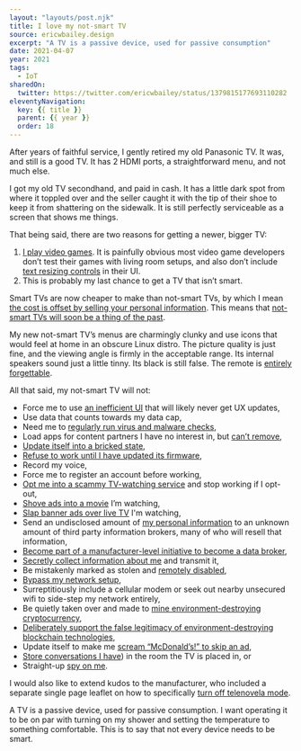 ```yaml
---
layout: "layouts/post.njk"
title: I love my not-smart TV
source: ericwbailey.design
excerpt: "A TV is a passive device, used for passive consumption"
date: 2021-04-07
year: 2021
tags:
  - IoT
sharedOn:
  twitter: https://twitter.com/ericwbailey/status/1379815177693110282
eleventyNavigation:
  key: {{ title }}
  parent: {{ year }}
  order: 18
---
```


After years of faithful service, I gently retired my old Panasonic TV. It was, and still is a good TV. It has 2 HDMI ports, a straightforward menu, and not much else.

I got my old TV secondhand, and paid in cash. It has a little dark spot from where it toppled over and the seller caught it with the tip of their shoe to keep it from shattering on the sidewalk. It is still perfectly serviceable as a screen that shows me things.

That being said, there are two reasons for getting a newer, bigger TV:

1. [I play video games](https://twitter.com/ericwbailey/status/1338300226612961283). It is painfully obvious most video game developers don’t test their games with living room setups, and also don’t include [text resizing controls](https://www.gamasutra.com/view/news/367615/Legible_font_still_one_of_the_biggest_accessibility_issues_in_games.php) in their UI.
2. This is probably my last chance to get a TV that isn’t smart.

Smart TVs are now cheaper to make than not-smart TVs, by which I mean [the cost is offset by selling your personal information](https://www.mentalfloss.com/article/581286/smart-tvs-are-cheap-because-they-sell-your-data). This means that [not-smart TVs will soon be a thing of the past](https://arstechnica.com/gadgets/2021/05/vizio-tv-buyers-are-becoming-the-product-vizio-sells-not-just-its-customers/).

My new not-smart TV’s menus are charmingly clunky and use icons that would feel at home in an obscure Linux distro. The picture quality is just fine, and the viewing angle is firmly in the acceptable range. Its internal speakers sound just a little tinny. Its black is still false. The remote is [entirely forgettable](https://twitter.com/jaredsinclair/status/674286887289294848).

All that said, my not-smart TV will not:

- Force me to use [an inefficient UI](https://www.inputmag.com/features/why-do-so-many-smart-tv-interfaces-still-suck-lg-samsung) that will likely never get UX updates,
- Use data that counts towards my data cap,
- Need me to [regularly run virus and malware checks](https://www.samsung.com/us/support/answer/ANS00077524/),
- Load apps for content partners I have no interest in, but [can’t remove](https://twitter.com/SamsungUK/status/1453432765656059907),
- [Update itself into a bricked state](https://www.zdnet.com/article/samsungs-bad-software-update-bricks-smart-tvs/),
- [Refuse to work until I have updated its firmware](https://twitter.com/isislovecruft/status/1487947074901463040),
- Record my voice,
- Force me to register an account before working,
- [Opt me into a scammy TV-watching service](https://medium.com/@amandam_95165/what-you-dont-know-about-hp-instant-ink-until-it-s-too-late-fb730e752ab4) and stop working if I opt-out,
- [Shove ads into a movie](https://arstechnica.com/gadgets/2015/02/samsung-smart-tvs-inserting-ads-into-third-party-apps/) I’m watching,
- [Slap banner ads over live TV](https://arstechnica.com/gadgets/2022/01/some-roku-smart-tvs-are-now-showing-banner-ads-over-live-tv/) I'm watching,
- Send an undisclosed amount of [my personal information](https://www.washingtonpost.com/technology/2019/09/18/you-watch-tv-your-tv-watches-back/) to an unknown amount of third party information brokers, many of who will resell that information,
- [Become part of a manufacturer-level initiative to become a data broker](https://gizmodo.com/lg-s-latest-announcement-solidifies-everything-wrong-wi-1848425315),
- [Secretly collect information about me](https://www.consumerreports.org/privacy/how-to-turn-off-smart-tv-snooping-features/) and transmit it,
- Be mistakenly marked as stolen and [remotely disabled](https://www.theverge.com/2021/8/25/22640876/samsung-television-block-function-stolen-tv-sets-south-africa),
- [Bypass my network setup](https://labzilla.io/blog/force-dns-pihole),
- Surreptitiously include a cellular modem or seek out nearby unsecured wifi to side-step my network entirely,
- Be quietly taken over and made to [mine environment-destroying cryptocurrency](https://decrypt.co/18980/hacking-group-secretly-mining-crypto-android-smart-tvs),
- [Deliberately support the false legitimacy of environment-destroying blockchain technologies](https://www.theverge.com/2022/1/2/22858698/samsung-2022-tvs-nft-support-announced-cryptocurrency),
- Update itself to make me [scream “McDonald’s!” to skip an ad](https://www.fastcompany.com/90185994/sony-files-patent-to-make-tv-ads-into-video-games),
- [Store conversations I have](https://www.techdirt.com/2015/02/09/samsungs-smart-tvs-are-collecting-storing-your-private-conversations/)) in the room the TV is placed in, or
- Straight-up [spy on me](https://www.techdirt.com/2017/02/07/vizio-fined-22-million-not-telling-customers-their-tvs-were-spying-them/).

I would also like to extend kudos to the manufacturer, who included a separate single page leaflet on how to specifically [turn off telenovela mode](https://www.cined.com/the-soap-opera-effect-how-your-tv-is-destroying-cinematic-efforts/).

A TV is a passive device, used for passive consumption. I want operating it to be on par with turning on my shower and setting the temperature to something comfortable. This is to say that not every device needs to be smart.

